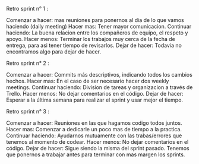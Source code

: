 Retro sprint n° 1 :

Comenzar a hacer: mas reuniones para ponernos al dia de lo que vamos haciendo (daily meeting)
Hacer mas: Tener mayor comunicacion.
Continuar haciendo: La buena relacion entre los compañeros de equipo, el respeto y apoyo.
Hacer menos: Terminar los trabajos muy cerca de la fecha de entrega, para asi tener tiempo de revisarlos.
Dejar de hacer: Todavia no encontramos algo para dejar de hacer.

Retro sprint n° 2 :

Comenzar a hacer: Commits más descriptivos, indicando todos los cambios hechos.
Hacer mas: En el caso de ser necesario hacer dos weekly meetings.
Continuar haciendo: Division de tareas y organizacion a través de Trello.
Hacer menos: No dejar comentarios en el código.
Dejar de hacer: Esperar a la última semana para realizar el sprint y usar mejor el tiempo.

Retro sprint n° 3 :

Comenzar a hacer: Reuniones en las que hagamos codigo todos juntos. 
Hacer mas: Comenzar a dedicarle un poco mas de tiempo a la practica. 
Continuar haciendo: Ayudarnos mutuamente con las trabas/errores que tenemos al momento de codear. 
Hacer menos: No dejar comentarios en el código.
Dejar de hacer: Sigue siendo la misma del sprint pasado. Tenemos que ponernos a trabajar antes para terminar con mas margen los sprints. 